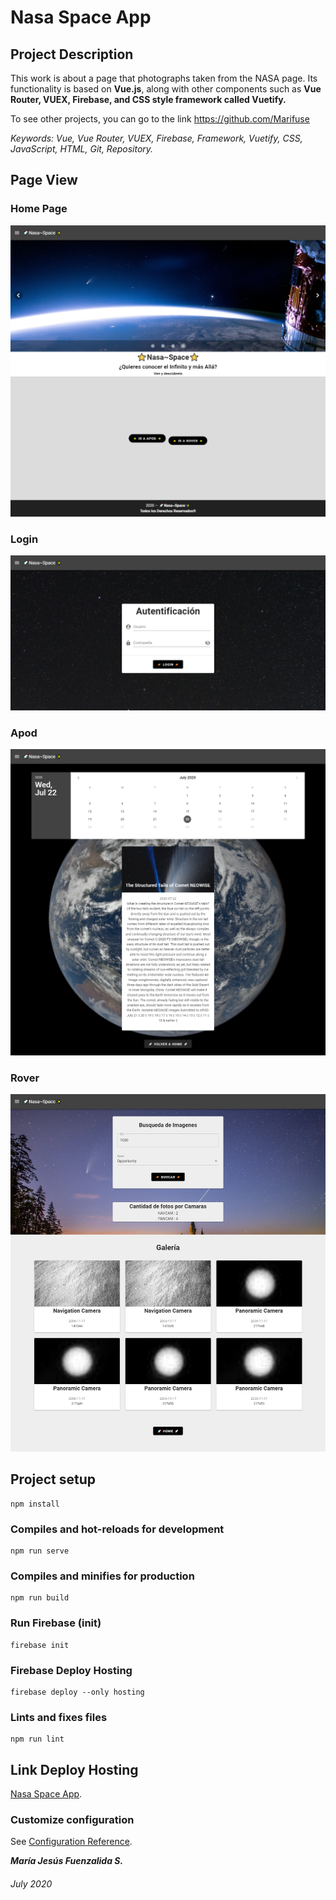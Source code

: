 # Nasa Space App


## Project Description

This work is about a page that photographs taken from the NASA page. Its functionality is based on **Vue.js**, along with other components such as **Vue Router, VUEX, Firebase, and CSS style framework called Vuetify.**

To see other projects, you can go to the link https://github.com/Marifuse

_Keywords: Vue, Vue Router, VUEX, Firebase, Framework, Vuetify, CSS, JavaScript, HTML, Git, Repository._

## Page View

### Home Page

![Home](public/Home.png "Home")

### Login

![Login](public/Login.png "Login")

### Apod

![Login](public/Apod.png "Login")

### Rover

![Login](public/Rover.png "Login")

## Project setup
```
npm install
```

### Compiles and hot-reloads for development
```
npm run serve
```

### Compiles and minifies for production
```
npm run build
```

### Run Firebase (init)
```
firebase init
```

### Firebase Deploy Hosting
```
firebase deploy --only hosting
```

### Lints and fixes files
```
npm run lint
```

## Link Deploy Hosting

[Nasa Space App](https://login-45b76.web.app).

### Customize configuration
See [Configuration Reference](https://cli.vuejs.org/config/).

**_María Jesús Fuenzalida S._**

###### July 2020
